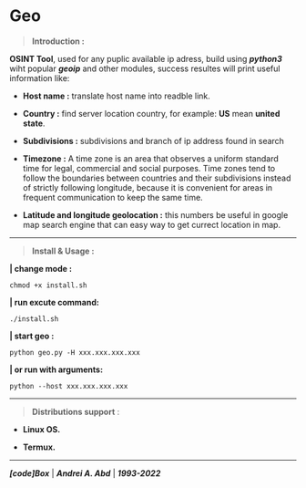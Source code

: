 # **Geo**

> **Introduction :**

**OSINT Tool**, used for any puplic available ip adress,
build using ***python3*** wiht popular ***geoip*** and other modules,
success resultes will print useful information like:

- **Host name :**
translate host name into readble link.

- **Country :**
find server location country, for example: **US** mean **united state**.

- **Subdivisions :**
subdivisions and branch of ip address found in search

- **Timezone :**
A time zone is an area that observes a uniform standard time for legal, commercial and social purposes. Time zones tend to follow the boundaries between countries and their subdivisions instead of strictly following longitude, because it is convenient for areas in frequent communication to keep the same time.

- **Latitude and longitude geolocation :**
this numbers be useful in google map search engine that can easy way to get currect location in map.

---

> **Install & Usage :**

**| change mode :**

```chmod +x install.sh```

**| run excute command:**

```./install.sh```

**| start geo :**

 ```python geo.py -H xxx.xxx.xxx.xxx```

**| or run with arguments:**

```python --host xxx.xxx.xxx.xxx```

---

> **Distributions support** :

- **Linux OS.**

- **Termux.**

---
***[code]Box*** | ***Andrei A. Abd*** | ***1993-2022***
